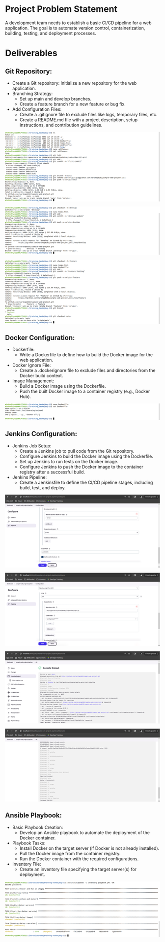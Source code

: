 # Project Problem Statement
A development team needs to establish a basic CI/CD pipeline for a web application. The goal is to automate version control, containerization, building, testing, and deployment processes.

# Deliverables

## Git Repository:
 - Create a Git repository: Initialize a new repository for the web application.
 - Branching Strategy:
     - Set up main and develop branches.
     - Create a feature branch for a new feature or bug fix.
 - Add Configuration Files:
     - Create a .gitignore file to exclude files like logs, temporary files, etc.
     - Create a README.md file with a project description, setup instructions, and contribution guidelines.

![alt text](<img/Screenshot from 2024-07-29 15-40-24.png>) 

![alt text](<img/Screenshot from 2024-07-29 15-51-57.png>) 

![alt text](<img/Screenshot from 2024-07-29 15-53-17.png>)

## Docker Configuration:
 - Dockerfile:
     - Write a Dockerfile to define how to build the Docker image for the web application.
 - Docker Ignore File:
     - Create a .dockerignore file to exclude files and directories from the Docker build context.
 - Image Management:
     - Build a Docker image using the Dockerfile.
     - Push the built Docker image to a container registry (e.g., Docker Hub).

![alt text](<img/Screenshot from 2024-07-29 17-41-34.png>)

## Jenkins Configuration:
 - Jenkins Job Setup:
     - Create a Jenkins job to pull code from the Git repository.
     - Configure Jenkins to build the Docker image using the Dockerfile.
     - Set up Jenkins to run tests on the Docker image.
     - Configure Jenkins to push the Docker image to the container registry after a successful build.
 - Jenkins Pipeline:
     - Create a Jenkinsfile to define the CI/CD pipeline stages, including build, test, and deploy.


![alt text](<img/Screenshot from 2024-07-29 17-58-48.png>) 

![alt text](<img/Screenshot from 2024-07-29 17-59-13.png>) 

![alt text](<img/Screenshot from 2024-07-29 18-00-29.png>) 

![alt text](<img/Screenshot from 2024-07-29 18-01-04.png>)

## Ansible Playbook:
 - Basic Playbook Creation:
     - Develop an Ansible playbook to automate the deployment of the Docker container.
 - Playbook Tasks:
     - Install Docker on the target server (if Docker is not already installed).
     - Pull the Docker image from the container registry.
     - Run the Docker container with the required configurations.
 - Inventory File:
     - Create an inventory file specifying the target server(s) for deployment.

![alt text](<img/Screenshot from 2024-07-29 10-03-49.png>)